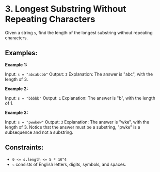 # 3. Longest Substring Without Repeating Characters

Given a string `s`, find the length of the longest substring without repeating characters.

## Examples:

**Example 1:**

Input: `s = "abcabcbb"`
Output: `3`
Explanation: The answer is "abc", with the length of 3.

**Example 2:**

Input: `s = "bbbbb"`
Output: `1`
Explanation: The answer is "b", with the length of 1.

**Example 3:**

Input: `s = "pwwkew"`
Output: `3`
Explanation: The answer is "wke", with the length of 3.
Notice that the answer must be a substring, "pwke" is a subsequence and not a substring.

## Constraints:

- `0 <= s.length <= 5 * 10^4`
- `s` consists of English letters, digits, symbols, and spaces.
